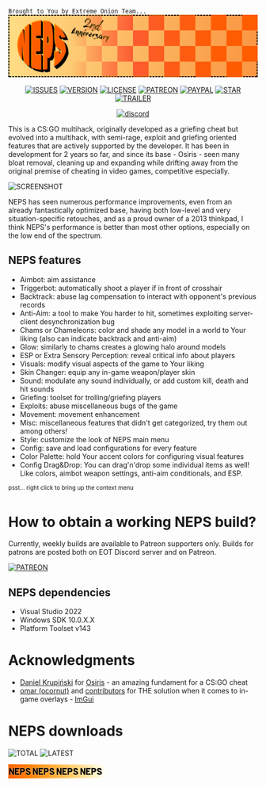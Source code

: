 `Brought to You by Extreme Onion Team...`
![COVER](https://raw.githubusercontent.com/degeneratehyperbola/NEPS/master/cover.png)

<div align="center">

[![ISSUES](https://img.shields.io/github/issues/degeneratehyperbola/NEPS?color=orange&label=Issues&style=plastic)](https://github.com/degeneratehyperbola/NEPS/issues)
[![VERSION](https://img.shields.io/github/v/release/degeneratehyperbola/NEPS?color=orange&label=Version&style=plastic)](https://github.com/degeneratehyperbola/NEPS/releases/latest)
[![LICENSE](https://img.shields.io/badge/License-BSD%203--Clause%20Modified-orange?style=plastic)](https://github.com/degeneratehyperbola/NEPS/blob/master/LICENSE.md)
[![PATREON](https://img.shields.io/badge/%20-Patreon-orange?style=plastic&logo=patreon&logoColor=444)](https://www.patreon.com/hyperbola)
[![PAYPAL](https://img.shields.io/badge/%20-PayPal-orange?style=plastic&logo=paypal&logoColor=444)](***REMOVED***)
[![STAR](https://img.shields.io/badge/%20-Star%20this%20project!-orange?style=plastic)](https://upload.wikimedia.org/wikipedia/commons/thumb/f/f1/Heart_coraz%C3%B3n.svg/1200px-Heart_coraz%C3%B3n.svg.png)
[![TRAILER](https://img.shields.io/badge/%20-NEPS%20Trailer-orange?style=plastic)](https://www.youtube.com/watch?v=pvU8gO66mTs)

[<img width="245" src="https://discord.com/api/guilds/715296405513830442/widget.png?style=banner3" alt="discord">](https://discord.gg/pwB3XBppVr)

</div>

This is a CS:GO multihack, originally developed as a griefing cheat but evolved into a multihack, with semi-rage, exploit and griefing oriented features that are actively supported by the developer. It has been in development for 2 years so far, and since its base - Osiris - seen many bloat removal, cleaning up and expanding while drifting away from the original premise of cheating in video games, competitive especially. 

![SCREENSHOT](https://raw.githubusercontent.com/degeneratehyperbola/NEPS/master/menu_neps.png)

NEPS has seen numerous performance improvements, even from an already fantastically optimized base, having both low-level and very situation-specific retouches, and as a proud owner of a 2013 thinkpad, I think NEPS's performance is better than most other options, especially on the low end of the spectrum.

## NEPS features
- Aimbot: aim assistance
- Triggerbot: automatically shoot a player if in front of crosshair
- Backtrack: abuse lag compensation to interact with opponent's previous records
- Anti-Aim: a tool to make You harder to hit, sometimes exploiting server-client desynchronization bug
- Chams or Chameleons: color and shade any model in a world to Your liking (also can indicate backtrack and anti-aim)
- Glow: similarly to chams creates a glowing halo around models
- ESP or Extra Sensory Perception: reveal critical info about players
- Visuals: modify visual aspects of the game to Your liking
- Skin Changer: equip any in-game weapon/player skin
- Sound: modulate any sound individually, or add custom kill, death and hit sounds
- Griefing: toolset for trolling/griefing players
- Exploits: abuse miscellaneous bugs of the game
- Movement: movement enhancement
- Misc: miscellaneous features that didn't get categorized, try them out among others!
- Style: customize the look of NEPS main menu
- Config: save and load configurations for every feature
- Color Palette: hold Your accent colors for configuring visual features
- Config Drag&Drop: You can drag'n'drop some individual items as well! Like colors, aimbot weapon settings, anti-aim conditionals, and ESP.

<sup>psst... right click to bring up the context menu</sup>

# How to obtain a working NEPS build?
Currently, weekly builds are available to Patreon supporters only. Builds for patrons are posted both on EOT Discord server and on Patreon.

[![PATREON](https://img.shields.io/badge/%20-Patreon-orange?style=plastic&logo=patreon&logoColor=444)](https://www.patreon.com/hyperbola)

## NEPS dependencies
- Visual Studio 2022
- Windows SDK 10.0.X.X
- Platform Toolset v143

# Acknowledgments
- [Daniel Krupiński](https://github.com/danielkrupinski) for [Osiris](https://github.com/danielkrupinski/Osiris) - an amazing fundament for a CS:GO cheat
- [omar (ocornut)](https://github.com/ocornut) and [contributors](https://github.com/ocornut/imgui/graphs/contributors) for THE solution when it comes to in-game overlays - [ImGui](https://github.com/ocornut/imgui)

# NEPS downloads
![TOTAL](https://img.shields.io/github/downloads/degeneratehyperbola/NEPS/total?color=orange&label=Total&style=plastic)
![LATEST](https://img.shields.io/github/downloads/degeneratehyperbola/NEPS/latest/total?color=orange&label=Latest%20release&style=plastic)

![SEPARATOR](https://raw.githubusercontent.com/degeneratehyperbola/NEPS/master/separator.png)
